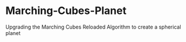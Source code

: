 # Marching-Cubes-Planet
Upgrading the Marching Cubes Reloaded Algorithm to create a spherical planet
